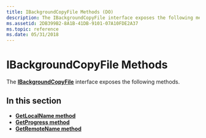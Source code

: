 ```yaml
---
title: IBackgroundCopyFile Methods (DO)
description: The IBackgroundCopyFile interface exposes the following methods.
ms.assetid: 2DB399B2-8A1B-41DB-9101-07A10FDE2A37
ms.topic: reference
ms.date: 05/31/2018
---
```


# IBackgroundCopyFile Methods

The [**IBackgroundCopyFile**](ibackgroundcopyfile.md) interface exposes the following methods.

## In this section

-   [**GetLocalName method**](ibackgroundcopyfile-getlocalname-method.md)
-   [**GetProgress method**](ibackgroundcopyfile-getprogress-method.md)
-   [**GetRemoteName method**](ibackgroundcopyfile-getremotename-method.md)

 

 




